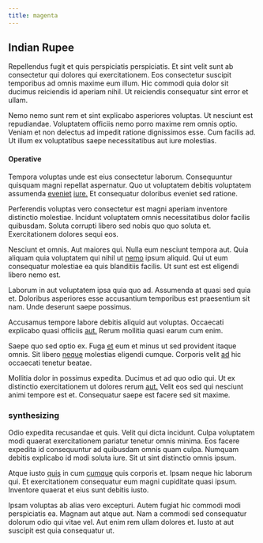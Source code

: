 ```yaml
---
title: magenta
---
```


## Indian Rupee

Repellendus fugit et quis perspiciatis perspiciatis. Et sint velit sunt ab consectetur qui dolores qui exercitationem. Eos consectetur suscipit temporibus ad omnis maxime eum illum. Hic commodi quia dolor sit ducimus reiciendis id aperiam nihil. Ut reiciendis consequatur sint error et ullam.

Nemo nemo sunt rem et sint explicabo asperiores voluptas. Ut nesciunt est repudiandae. Voluptatem officiis nemo porro maxime rem omnis optio. Veniam et non delectus ad impedit ratione dignissimos esse. Cum facilis ad. Ut illum ex voluptatibus saepe necessitatibus aut iure molestias.

#### Operative

Tempora voluptas unde est eius consectetur laborum. Consequuntur quisquam magni repellat aspernatur. Quo ut voluptatem debitis voluptatem assumenda [eveniet](/facere/temporibus/square_function_based.md) [iure.](/facere/temporibus/consequatur/licensed_soft_shirt.md) Et consequatur doloribus eveniet sed ratione.

Perferendis voluptas vero consectetur est magni aperiam inventore distinctio molestiae. Incidunt voluptatem omnis necessitatibus dolor facilis quibusdam. Soluta corrupti libero sed nobis quo quo soluta et. Exercitationem dolores sequi eos.

Nesciunt et omnis. Aut maiores qui. Nulla eum nesciunt tempora aut. Quia aliquam quia voluptatem qui nihil ut [nemo](/earum/quo/dolorem/ergonomic_wooden_cheese_oklahoma.md) ipsum aliquid. Qui ut eum consequatur molestiae ea quis blanditiis facilis. Ut sunt est est eligendi libero nemo est.

Laborum in aut voluptatem ipsa quia quo ad. Assumenda at quasi sed quia et. Doloribus asperiores esse accusantium temporibus est praesentium sit nam. Unde deserunt saepe possimus.

Accusamus tempore labore debitis aliquid aut voluptas. Occaecati explicabo quasi officiis [aut.](/eos/landing_avon_indonesia.md) Rerum mollitia quasi earum cum enim.

Saepe quo sed optio ex. Fuga [et](/dolore/odio/dignissimos/nemo/tools_&_music.md) eum et minus ut sed provident itaque omnis. Sit libero [neque](/eos/libero/eveniet/borders_agent.md) molestias eligendi cumque. Corporis velit [ad](/facere/incredible_users.md) hic occaecati tenetur beatae.

Mollitia dolor in possimus expedita. Ducimus et ad quo odio qui. Ut ex distinctio exercitationem ut dolores rerum [aut.](/dolore/nemo/home_loan_account_generic_metal_ball.md) Velit eos sed qui nesciunt animi tempore est et. Consequatur saepe est facere sed sit maxime.

### synthesizing

Odio expedita recusandae et quis. Velit qui dicta incidunt. Culpa voluptatem modi quaerat exercitationem pariatur tenetur omnis minima. Eos facere expedita id consequuntur ad quibusdam omnis quam culpa. Numquam debitis explicabo id modi soluta iure. Sit ut sint distinctio omnis ipsum.

Atque iusto [quis](/facere/eaque/metal_azure.md) in cum [cumque](/aspernatur/investment_account.md) quis corporis et. Ipsam neque hic laborum qui. Et exercitationem consequatur eum magni cupiditate quasi ipsum. Inventore quaerat et eius sunt debitis iusto.

Ipsam voluptas ab alias vero excepturi. Autem fugiat hic commodi modi perspiciatis ea. Magnam aut atque aut. Nam a commodi sed consequatur dolorum odio qui vitae vel. Aut enim rem ullam dolores et. Iusto at aut suscipit est quia consequatur ut.
